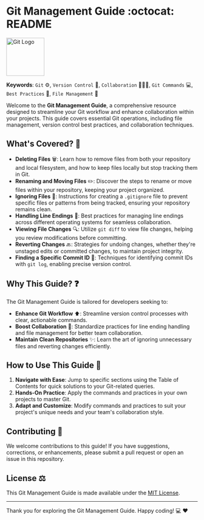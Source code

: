 # Git Management Guide :octocat: README <div align="center">
  <img src="https://git-scm.com/images/logos/downloads/Git-Icon-1788C.png" width="100" alt="Git Logo">
</div>


**Keywords**: `Git` :gear:, `Version Control` :repeat:, `Collaboration` :people_holding_hands:, `Git Commands` :computer:, `Best Practices` :star2:, `File Management` :file_folder:


Welcome to the **Git Management Guide**, a comprehensive resource designed to streamline your Git workflow and enhance collaboration within your projects. This guide covers essential Git operations, including file management, version control best practices, and collaboration techniques.



## What's Covered? :bookmark_tabs:

- **Deleting Files** :wastebasket:: Learn how to remove files from both your repository and local filesystem, and how to keep files locally but stop tracking them in Git.
- **Renaming and Moving Files** :pencil2:: Discover the steps to rename or move files within your repository, keeping your project organized.
- **Ignoring Files** :see_no_evil:: Instructions for creating a `.gitignore` file to prevent specific files or patterns from being tracked, ensuring your repository remains clean.
- **Handling Line Endings** :twisted_rightwards_arrows:: Best practices for managing line endings across different operating systems for seamless collaboration.
- **Viewing File Changes** :mag:: Utilize `git diff` to view file changes, helping you review modifications before committing.
- **Reverting Changes** :back:: Strategies for undoing changes, whether they're unstaged edits or committed changes, to maintain project integrity.
- **Finding a Specific Commit ID** :mag_right:: Techniques for identifying commit IDs with `git log`, enabling precise version control.

## Why This Guide? :question:

The Git Management Guide is tailored for developers seeking to:
- **Enhance Git Workflow** :arrow_up:: Streamline version control processes with clear, actionable commands.
- **Boost Collaboration** :busts_in_silhouette:: Standardize practices for line ending handling and file management for better team collaboration.
- **Maintain Clean Repositories** :sparkles:: Learn the art of ignoring unnecessary files and reverting changes efficiently.

## How to Use This Guide :scroll:

1. **Navigate with Ease**: Jump to specific sections using the Table of Contents for quick solutions to your Git-related queries.
2. **Hands-On Practice**: Apply the commands and practices in your own projects to master Git.
3. **Adapt and Customize**: Modify commands and practices to suit your project's unique needs and your team's collaboration style.

## Contributing :handshake:

We welcome contributions to this guide! If you have suggestions, corrections, or enhancements, please submit a pull request or open an issue in this repository.

## License :balance_scale:

This Git Management Guide is made available under the [MIT License](LICENSE.md).

---

Thank you for exploring the Git Management Guide. Happy coding! :computer: :heart:
